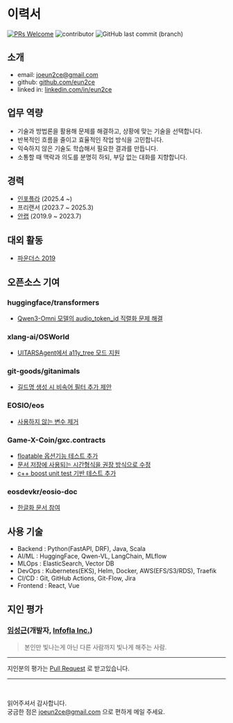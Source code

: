 # 이력서

[![PRs Welcome](https://img.shields.io/badge/PRs-welcome-brightgreen.svg?color=blue)](http://makeapullrequest.com)
![contributor](https://img.shields.io/github/contributors/eun2ce/RESUME.svg?color=blue)
![GitHub last commit (branch)](https://img.shields.io/github/last-commit/eun2ce/RESUME/main?color=blue)

## 소개

* email: joeun2ce@gmail.com
* github: [github.com/eun2ce](https://github.com/eun2ce)
* linked in: [linkedin.com/in/eun2ce](https://www.linkedin.com/in/eun2ce)

## 업무 역량

* 기술과 방법론을 활용해 문제를 해결하고, 상황에 맞는 기술을 선택합니다.
* 반복적인 흐름을 줄이고 효율적인 작업 방식을 고민합니다.
* 익숙하지 않은 기술도 학습해서 필요한 결과를 만듭니다.
* 소통할 때 맥락과 의도를 분명히 하되, 부담 없는 대화를 지향합니다.

## 경력

* [인포플라](https://www.infofla.com/) (2025.4 ~)
* 프리랜서 (2023.7 ~ 2025.3)
* [안랩](https://www.ahnlab.com/)  (2019.9 ~ 2023.7)

## 대외 활동

* [파운더스 2019](https://www.decenter.kr/NewsView/1VGLKLN4T2/GZ02)

## 오픈소스 기여

### huggingface/transformers

* [Qwen3-Omni 모델의 audio_token_id 직렬화 문제 해결](https://github.com/huggingface/transformers/pull/41192)

### xlang-ai/OSWorld

* [UITARSAgent에서 a11y_tree 모드 지원](https://github.com/xlang-ai/OSWorld/pull/346)

### git-goods/gitanimals

* [길드명 생성 시 비속어 필터 추가 제안](https://github.com/git-goods/gitanimals/pull/262)

### EOSIO/eos

* [사용하지 않는 변수 제거](https://github.com/EOSIO/eos/pull/6934)

### Game-X-Coin/gxc.contracts

* [floatable 옵션기능 테스트 추가](https://github.com/Game-X-Coin/gxc.contracts/pull/12)
* [문서 저장에 사용되는 시간형식을 권장 방식으로 수정](https://github.com/Game-X-Coin/gxc.contracts/pull/19)
* [c++ boost unit test 기반 테스트 추가](https://github.com/Game-X-Coin/gxc.contracts/pull/14)

### eosdevkr/eosio-doc

* [한글화 문서 참여](https://github.com/eosdevkr/eosio-doc/pull/22)

## 사용 기술

* Backend : Python(FastAPI, DRF), Java, Scala
* AI/ML : HuggingFace, Qwen-VL, LangChain, MLflow
* MLOps : ElasticSearch, Vector DB
* DevOps : Kubernetes(EKS), Helm, Docker, AWS(EFS/S3/RDS), Traefik
* CI/CD : Git, GitHub Actions, Git-Flow, Jira
* Frontend : React, Vue

## 지인 평가

### [임성근](https://github.com/lim4349)(개발자, [Infofla Inc.](https://infofla.com/))
> 본인만 빛나는게 아닌 다른 사람까지 빛나게 해주는 사람.

---

지인분의 평가는 [Pull Request](https://github.com/eun2ce/RESUME/pulls) 로 받고있습니다.

---

<br/>

읽어주셔서 감사합니다.  
궁금한 점은 joeun2ce@gmail.com 으로 편하게 메일 주세요.
